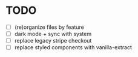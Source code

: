 # TODO

* [ ] (re)organize files by feature
* [ ] dark mode + sync with system
* [ ] replace legacy stripe checkout
* [ ] replace styled components with vanilla-extract
